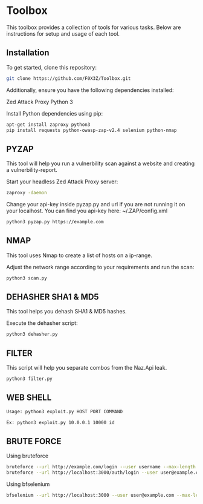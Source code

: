 # Toolbox

This toolbox provides a collection of tools for various tasks. Below are instructions for setup and usage of each tool.

## Installation

To get started, clone this repository:

```bash
git clone https://github.com/F0X3Z/Toolbox.git
```

Additionally, ensure you have the following dependencies installed:

Zed Attack Proxy
Python 3

Install Python dependencies using pip:

```bash
apt-get install zaproxy python3
pip install requests python-owasp-zap-v2.4 selenium python-nmap
```
## PYZAP
This tool will help you run a vulnerbility scan against a website and creating a vulnerbility-report.

Start your headless Zed Attack Proxy server:
```bash
zaproxy -daemon
```

Change your api-key inside pyzap.py and url if you are not running it on your localhost.
You can find you api-key here: ~/.ZAP/config.xml
```bash
python3 pyzap.py https://example.com
```

## NMAP
This tool uses Nmap to create a list of hosts on a ip-range.

Adjust the network range according to your requirements and run the scan:

```bash
python3 scan.py
```

## DEHASHER SHA1 & MD5
This tool helps you dehash SHA1 & MD5 hashes.

Execute the dehasher script:

```bash
python3 dehasher.py
```

## FILTER
This script will help you separate combos from the Naz.Api leak.

```bash
python3 filter.py
```

## WEB SHELL

```bash
Usage: python3 exploit.py HOST PORT COMMAND

Ex: python3 exploit.py 10.0.0.1 10000 id

```

## BRUTE FORCE

Using bruteforce

```bash
bruteforce --url http://example.com/login --user username --max-length 4 --chars abc123
bruteforce --url http://localhost:3000/auth/login --user user@example.com --max-length 8 --chars adoprsw
```

Using bfselenium
```bash
bfselenium --url http://localhost:3000 --user user@example.com --max-length 8 --chars adoprsw
```
